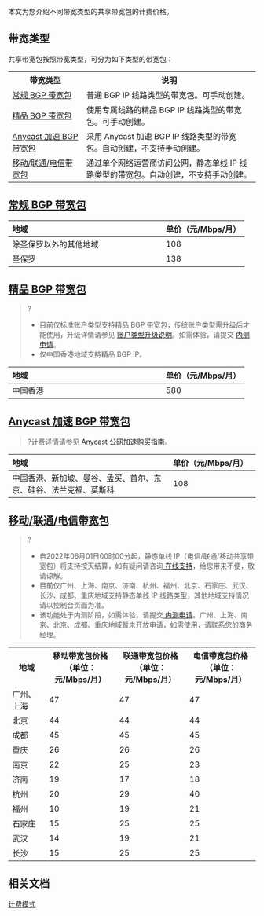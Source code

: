 本文为您介绍不同带宽类型的共享带宽包的计费价格。

## 带宽类型
共享带宽包按照带宽类型，可分为如下类型的带宽包：
<table>
<tr><th width="30%">带宽类型</th><th>说明</th></tr>
<tr><td><a href="#bgp">常规 BGP 带宽包</a></td><td>普通 BGP IP 线路类型的带宽包。可手动创建。</td></tr>
<tr><td><a href="#cn2">精品 BGP 带宽包</a></td><td>使用专属线路的精品 BGP IP 线路类型的带宽包。可手动创建。</td></tr>
<tr><td><a href="#anycast">Anycast 加速 BGP 带宽包</a></td><td>采用 Anycast 加速 BGP IP 线路类型的带宽包。自动创建，不支持手动创建。</td></tr>
<tr><td><a href="#singleip">移动/联通/电信带宽包</a></td><td>通过单个网络运营商访问公网，静态单线 IP 线路类型的带宽包。自动创建，不支持手动创建。</td></tr>
</table>

## [常规 BGP 带宽包](id:bgp)
<table>
<thead>
<tr>
<th align="left">地域</th>
<th align="left" width="35%">单价（元/Mbps/月）</th>
</tr>
</thead>
<tbody><tr>
<td align="left">除圣保罗以外的其他地域
</td>
<td align="left">108</td>
</tr>
<tr>
<td align="left">圣保罗
</td>
<td align="left">138</td>
</tr>
</tbody></table>

## [精品 BGP 带宽包](id:cn2)
>?
>- 目前仅标准账户类型支持精品 BGP 带宽包，传统账户类型需升级后才能使用，升级详情请参见 [账户类型升级说明](https://cloud.tencent.com/document/product/1199/49090)。如需体验，请提交 [内测申请](https://cloud.tencent.com/apply/p/224jt7718s8)。
>- 仅中国香港地域支持精品 BGP IP。
>
<table>
<thead>
<tr>
<th align="left">地域</th>
<th align="left" width="35%">单价（元/Mbps/月）</th>
</tr>
</thead>
<tbody><tr>
<td align="left">中国香港
</td>
<td align="left">580</td>
</tr>
</tbody></table>

## [Anycast 加速 BGP 带宽包](id:anycast)
>?计费详情请参见 [Anycast 公网加速购买指南](https://cloud.tencent.com/document/product/644/12617)。
<table>
<thead>
<tr>
<th align="left">地域</th>
<th align="left" width="35%">单价（元/Mbps/月）</th>
</tr>
</thead>
<tbody><tr>
<td align="left">中国香港、新加坡、曼谷、孟买、首尔、东京、硅谷、法兰克福、莫斯科
</td>
<td align="left">108</td>
</tr>
</tbody></table>

## [移动/联通/电信带宽包](id:singleip)
>?
>- 自2022年06月01日00时00分起，静态单线 IP（电信/联通/移动共享带宽包）将支持按天结算，如有疑问请咨询[ 在线支持](https://cloud.tencent.com/online-service)，给您带来不便，敬请谅解。
>- 目前仅广州、上海、南京、济南、杭州、福州、北京、石家庄、武汉、长沙、成都、重庆地域支持静态单线 IP 线路类型，其他地域支持情况请以控制台页面为准。
>- 该功能处于内测阶段，如需体验，请提交[ 内测申请](https://cloud.tencent.com/apply/p/6nzb3jwbsk)。广州、上海、南京、北京、成都、重庆地域暂未开放申请，如需使用，请联系您的商务经理。
>
<table>
<tr>
<th>地域</th><th>移动带宽包价格<br/>（单位：元/Mbps/月）</th><th>联通带宽包价格<br/>（单位：元/Mbps/月）</th><th>电信带宽包价格<br/>（单位：元/Mbps/月）</th>
</tr>
<tr>
<td>广州、上海</td><td>47</td><td>47</td><td>47</td>
</tr>
<tr>
<td>北京</td><td>44</td><td>44</td><td>44</td>
</tr>
<tr>
<td>成都</td><td>45</td><td>45</td><td>45</td>
</tr>
<tr>
<td>重庆</td><td>26</td><td>26</td><td>26</td>
</tr>
<tr>
<td>南京</td><td>22</td><td>25</td><td>23</td>
</tr>
<tr>
<td>济南</td><td>19</td><td>17</td><td>18</td>
</tr>
<tr>
<td>杭州</td><td>20</td><td>29</td><td>40</td>
</tr>
<tr>
<td>福州</td><td>10</td><td>19</td><td>21</td>
</tr>
<tr>
<td>石家庄</td><td>15</td><td>25</td><td>25</td>
</tr>
<tr>
<td>武汉</td><td>14</td><td>19</td><td>21</td>
</tr>
<tr>
<td>长沙</td><td>15</td><td>25</td><td>25</td>
</tr>
</table>


## 相关文档
[计费模式](https://cloud.tencent.com/document/product/684/51876)
